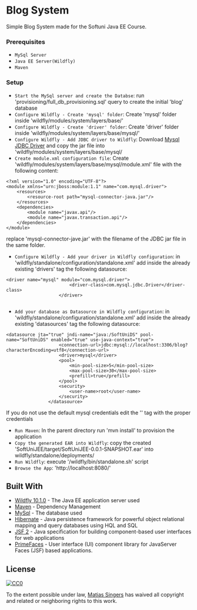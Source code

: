 # Blog System

Simple Blog System made for the Softuni Java EE Course.

### Prerequisites
- `MySql Server`
- `Java EE Server(Wildfly)`
- `Maven`

### Setup

- `Start the MySql server and create the Databse`: run 'provisioning/full_db_provisioning.sql' query to create the initial 'blog' database
- `Configure Wildfly - Create 'mysql' folder`: Create 'mysql' folder inside 'wildfly/modules/system/layers/base/'
- `Configure Wildfly - Create 'driver' folder`: Create 'driver' folder inside 'wildfly/modules/system/layers/base/mysql/'
- `Configure Wildfly - Add JDBC driver to Wildfly`: Download [Mysql JDBC Driver](https://dev.mysql.com/downloads/connector/j) and copy the jar file into 'wildfly/modules/system/layers/base/mysql/
- `Create module.xml configuration file`: Create 'wildfly/modules/system/layers/base/mysql/module.xml' file with the following content:
```
<?xml version="1.0" encoding="UTF-8"?>
<module xmlns="urn:jboss:module:1.1" name="com.mysql.driver">
	<resources>
		<resource-root path="mysql-connector-java.jar"/>
	</resources>
	<dependencies>
		<module name="javax.api"/>
		<module name="javax.transaction.api"/>
	</dependencies>
</module>
```
replace 'mysql-connector-jave.jar' with the filename of the JDBC jar file in the same folder.

- `Configure Wildfly - Add your driver in Wildfly configuration`: in 'wildfly/standalone/configuration/standalone.xml' add inside the already existing 'drivers' tag the following datasource:
```  
<driver name="mysql" module="com.mysql.driver">
                        <driver-class>com.mysql.jdbc.Driver</driver-class>
                    </driver>
		    
```

- `Add your database as Datasource in Wildfly configuration`: in 'wildfly/standalone/configuration/standalone.xml' add inside the already existing 'datasources' tag the following datasource:
```
<datasource jta="true" jndi-name="java:/SoftUniDS" pool-name="SoftUniDS" enabled="true" use-java-context="true">
                    <connection-url>jdbc:mysql://localhost:3306/blog?characterEncoding=utf8</connection-url>
                    <driver>mysql</driver>
                    <pool>
                        <min-pool-size>5</min-pool-size>
                        <max-pool-size>30</max-pool-size>
                        <prefill>true</prefill>
                    </pool>
                    <security>
                        <user-name>root</user-name>
                    </security>
                </datasource>
```
If you do not use the default mysql credentials edit the '<security>' tag with the proper credentials

- `Run Maven`: In the parent directory run 'mvn install' to provision the application
- `Copy the generated EAR into Wildfly`: copy the created 'SoftUniJEE/target/SoftUniJEE-0.0.1-SNAPSHOT.ear' into wildfly/standalone/deployments/
- `Run Wildfly`: execute '/wildfly/bin/standalone.sh' script
- `Browse the App`: 'http://localhost:8080/' 



## Built With

* [Wildfly 10.1.0](http://wildfly.org/downloads/) - The Java EE application server used
* [Maven](https://maven.apache.org/) - Dependency Management
* [MySql](https://www.mysql.com/) - The database used
* [Hibernate](http://hibernate.org/) - Java persistence framework for powerful object relational mapping and query databases using HQL and SQL
* [JSF 2](https://en.wikipedia.org/wiki/JavaServer_Faces) - Java specification for building component-based user interfaces for web applications
* [PrimeFaces](http://www.primefaces.org/) - User interface (UI) component library for JavaServer Faces (JSF) based applications.

## License

[![CC0](https://licensebuttons.net/p/zero/1.0/88x31.png)](http://creativecommons.org/publicdomain/zero/1.0/)

To the extent possible under law, [Matias Singers](http://mts.io) has waived all copyright and related or neighboring rights to this work.


